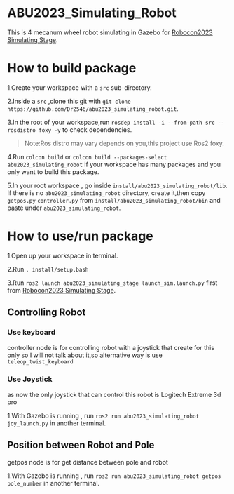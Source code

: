 # ABU2023_Simulating_Robot

This is 4 mecanum wheel robot simulating in Gazebo for [Robocon2023 Simulating Stage](https://github.com/Dr2546/abu2023_simulating_stage).


# How to build package
1.Create your workspace with a ```src``` sub-directory.

2.Inside a ```src``` ,clone this git with ```git clone https://github.com/Dr2546/abu2023_simulating_robot.git```.

3.In the root of your workspace,run ```rosdep install -i --from-path src --rosdistro foxy -y``` to check dependencies.

> Note:Ros distro may vary depends on you,this project use Ros2 foxy.

4.Run ```colcon build``` or ```colcon build --packages-select abu2023_simulating_robot``` if your workspace has many packages and you only want to build this package.

5.In your root workspace , go inside  ```install/abu2023_simulating_robot/lib```. If there is no ```abu2023_simulating_robot``` directory, create it,then copy ```getpos.py``` ```controller.py``` from ```install/abu2023_simulating_robot/bin``` and paste under ```abu2023_simulating_robot```.

# How to use/run package
1.Open up your workspace in terminal.

2.Run ```. install/setup.bash```

3.Run ```ros2 launch abu2023_simulating_stage launch_sim.launch.py``` first from [Robocon2023 Simulating Stage](https://github.com/Dr2546/abu2023_simulating_stage).

## Controlling Robot

### Use keyboard

controller node is for controlling robot with a joystick that create for this only so I will not talk about it,so alternative way is use ```teleop_twist_keyboard```

### Use Joystick

as now the only joystick that can control this robot is Logitech Extreme 3d pro

1.With Gazebo is running , run ```ros2 run abu2023_simulating_robot joy_launch.py``` in another terminal.

## Position between Robot and Pole

getpos node is for get distance between pole and robot

1.With Gazebo is running , run ```ros2 run abu2023_simulating_robot getpos pole_number``` in another terminal.
